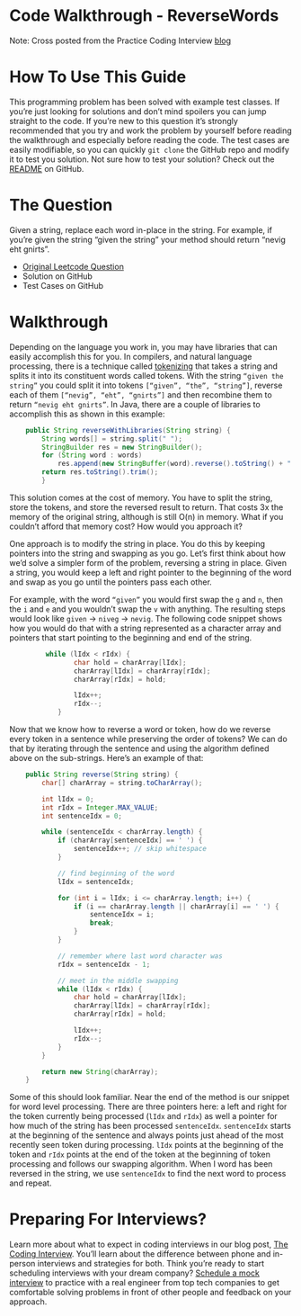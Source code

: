 # Code Walkthrough - ReverseWords

Note: Cross posted from the Practice Coding Interview [blog](https://www.practicecodinginterview.com/blog)

# How To Use This Guide

This programming problem has been solved with example test classes. If you’re just looking for solutions and don’t mind spoilers you can jump straight to the code. If you’re new to this question it’s strongly recommended that you try and work the problem by yourself before reading the walkthrough and especially before reading the code. The test cases are easily modifiable, so you can quickly `git clone` the GitHub repo and modify it to test you solution. Not sure how to test your solution? Check out the [README](https://github.com/practicecodinginterview/PracticeCodingInterview.com) on GitHub.

# The Question
Given a string, replace each word in-place in the string. For example, if you’re given the string “given the string” your method should return “nevig eht gnirts”.

* [Original Leetcode Question](https://leetcode.com/articles/reverse-words-in-a-string/#)
* Solution on GitHub
* Test Cases on GitHub


# Walkthrough

Depending on the language you work in, you may have libraries that can easily accomplish this for you. In compilers, and natural language processing, there is a technique called [tokenizing](https://en.wikipedia.org/wiki/Lexical_analysis#Tokenization) that takes a string and splits it into its constituent words called tokens. With the string `“given the string”` you could split it into tokens `[“given”, “the”, “string”]`, reverse each of them `[“nevig”, “eht”, “gnirts”]` and then recombine them to return `“nevig eht gnirts”`. In Java, there are a couple of libraries to accomplish this as shown in this example:

```java
    public String reverseWithLibraries(String string) {
        String words[] = string.split(" ");
        StringBuilder res = new StringBuilder();
        for (String word : words)
            res.append(new StringBuffer(word).reverse().toString() + " ");
        return res.toString().trim();
        }
```

This solution comes at the cost of memory. You have to split the string, store the tokens, and store the reversed result to return. That costs 3x the memory of the original string, although is still O(n) in memory. What if you couldn’t afford that memory cost? How would you approach it?

One approach is to modify the string in place. You do this by keeping pointers into the string and swapping as you go. Let’s first think about how we’d solve a simpler form of the problem, reversing a string in place. Given a string, you would keep a left and right pointer to the beginning of the word and swap as you go until the pointers pass each other.

For example, with the word `“given”` you would first swap the `g` and `n`, then the `i` and `e` and you wouldn’t swap the `v` with anything. The resulting steps would look like `given` -> `niveg` -> `nevig`. The following code snippet shows how you would do that with a string represented as a character array and pointers that start pointing to the beginning and end of the string.

```java
         while (lIdx < rIdx) {
                char hold = charArray[lIdx];
                charArray[lIdx] = charArray[rIdx];
                charArray[rIdx] = hold;

                lIdx++;
                rIdx--;
            }
```

Now that we know how to reverse a word or token, how do we reverse every token in a sentence while preserving the order of tokens? We can do that by iterating through the sentence and using the algorithm defined above on the sub-strings. Here’s an example of that:

```java
    public String reverse(String string) {
        char[] charArray = string.toCharArray();

        int lIdx = 0;
        int rIdx = Integer.MAX_VALUE;
        int sentenceIdx = 0;

        while (sentenceIdx < charArray.length) {
            if (charArray[sentenceIdx] == ' ') {
                sentenceIdx++; // skip whitespace
            }

            // find beginning of the word
            lIdx = sentenceIdx;

            for (int i = lIdx; i <= charArray.length; i++) {
                if (i == charArray.length || charArray[i] == ' ') {
                    sentenceIdx = i;
                    break;
                }
            }

            // remember where last word character was
            rIdx = sentenceIdx - 1;

            // meet in the middle swapping
            while (lIdx < rIdx) {
                char hold = charArray[lIdx];
                charArray[lIdx] = charArray[rIdx];
                charArray[rIdx] = hold;

                lIdx++;
                rIdx--;
            }
        }

        return new String(charArray);
    }
```

Some of this should look familiar. Near the end of the method is our snippet for word level processing. There are three pointers here: a left and right for the token currently being processed (`lIdx` and `rIdx`) as well a pointer for how much of the string has been processed `sentenceIdx`. `sentenceIdx` starts at the beginning of the sentence and always points just ahead of the most recently seen token during processing. `lIdx` points at the beginning of the token and `rIdx` points at the end of the token at the beginning of token processing and follows our swapping algorithm. When I word has been reversed in the string, we use `sentenceIdx` to find the next word to process and repeat.

# Preparing For Interviews?
Learn more about what to expect in coding interviews in our blog post, [The Coding Interview](http://www.practicecodinginterview.com/blog/2019/5/20/the-coding-interview). You’ll learn about the difference between phone and in-person interviews and strategies for both. Think you’re ready to start scheduling interviews with your dream company? [Schedule a mock interview](http://www.practicecodinginterview.com/schedule-an-interview) to practice with a real engineer from top tech companies to get comfortable solving problems in front of other people and feedback on your approach.
